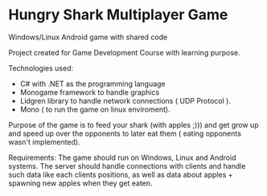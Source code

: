 # Hungry Shark Multiplayer Game
Windows/Linux Android game with shared code

Project created for Game Development Course with learning purpose.

Technologies used:

- C# with .NET as the programming language
- Monogame framework to handle graphics
- Lidgren library to handle network connections ( UDP Protocol ).
- Mono ( to run the game on linux enviroment).


Purpose of the game is to feed your shark (with apples ;))) and get grow up and speed up over the opponents to later eat them ( eating opponents wasn't implemented).

Requirements:
The game should run on Windows, Linux and Android systems.
The server should handle connections with clients and handle such data like each clients positions, as well as data about apples + spawning new apples when they get eaten.

